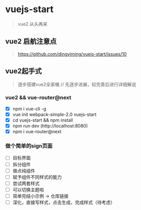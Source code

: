 # vuejs-start

> vue2 从头再来


## vue2 启航注意点
 
> https://github.com/dingyiming/vuejs-start/issues/10

## vue2起手式
 
> 逐步搭建vue2全家桶 // 先逐步进展，较完善后进行详细解说

### vue2 && vue-router@next
- [x] npm i vue-cli -g
- [x] vue init webpack-simple-2.0 vuejs-start
- [x] cd vuejs-start && npm install
- [x] npm run dev  (http://localhost:8080)
- [x] npm i vue-router@next

### 做个简单的sign页面

- [ ] 目标界面
- [ ] 拆分组件
- [ ] 做点纯组件
- [ ] 赋予组件不同样式的能力
- [ ] 尝试两套样式
- [ ] 可以切换主题啦
- [ ] 简单完结小示例 -> 仓库链接
- [ ] 深化，直接写样式，点击生成，完成样式（待考虑）
